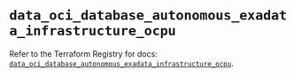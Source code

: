 # `data_oci_database_autonomous_exadata_infrastructure_ocpu`

Refer to the Terraform Registry for docs: [`data_oci_database_autonomous_exadata_infrastructure_ocpu`](https://registry.terraform.io/providers/oracle/oci/7.19.0/docs/data-sources/database_autonomous_exadata_infrastructure_ocpu).
